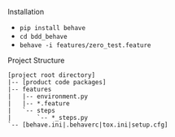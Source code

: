 Installation
* `pip install behave`
* `cd bdd_behave`
* `behave -i features/zero_test.feature`

Project Structure
```angular2html
[project root directory]
|‐‐ [product code packages]
|-- features
|   |-- environment.py
|   |-- *.feature
|   `-- steps
|       `-- *_steps.py
`-- [behave.ini|.behaverc|tox.ini|setup.cfg]
```
